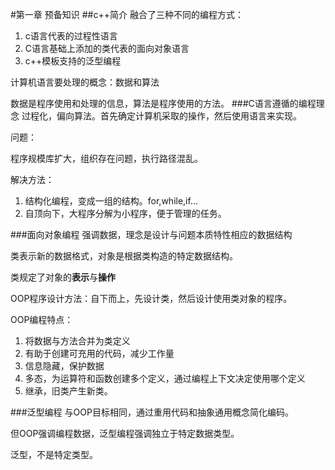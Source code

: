 #第一章 预备知识
##c++简介
融合了三种不同的编程方式：

1. c语言代表的过程性语言
2. C语言基础上添加的类代表的面向对象语言
3. c++模板支持的泛型编程

计算机语言要处理的概念：数据和算法

数据是程序使用和处理的信息，算法是程序使用的方法。
###C语言遵循的编程理念
过程化，偏向算法。首先确定计算机采取的操作，然后使用语言来实现。

问题：

程序规模库扩大，组织存在问题，执行路径混乱。

解决方法：
1. 结构化编程，变成一组的结构。for,while,if...
2. 自顶向下，大程序分解为小程序，便于管理的任务。

###面向对象编程
强调数据，理念是设计与问题本质特性相应的数据结构

类表示新的数据格式，对象是根据类构造的特定数据结构。

类规定了对象的**表示**与**操作**

OOP程序设计方法：自下而上，先设计类，然后设计使用类对象的程序。

OOP编程特点：
1. 将数据与方法合并为类定义
2. 有助于创建可充用的代码，减少工作量
3. 信息隐藏，保护数据
4. 多态，为运算符和函数创建多个定义，通过编程上下文决定使用哪个定义
5. 继承，旧类产生新类。

###泛型编程
与OOP目标相同，通过重用代码和抽象通用概念简化编码。

但OOP强调编程数据，泛型编程强调独立于特定数据类型。

泛型，不是特定类型。

